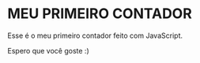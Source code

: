 # MEU PRIMEIRO CONTADOR 

Esse é o meu primeiro contador feito com JavaScript. 

Espero que você goste :)
